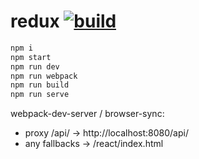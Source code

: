# redux [![build](https://travis-ci.org/daggerok/react.svg?branch=redux)](https://travis-ci.org/daggerok/react)

```bash
npm i
npm start
npm run dev
npm run webpack
npm run build
npm run serve
```

webpack-dev-server / browser-sync:

- proxy /api/ -> http://localhost:8080/api/
- any fallbacks -> /react/index.html
